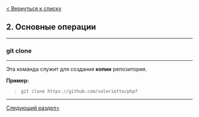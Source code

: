 [< Вернуться к списку](./readme.md "На главную")

## 2. Основные операции
---
### git clone
---
Эта команда служит для создания **копии** репозитория.

**Пример:**

>```git clone https://github.com/valeriotto/php7```

---
[Следующий раздел>](./6git-remote-add.md "Next")